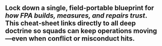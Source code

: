 Lock down a single, field‑portable blueprint for _how FPA builds, measures, and repairs trust_. This cheat‑sheet links directly to all deep doctrine so squads can keep operations moving—even when conflict or misconduct hits.  
---